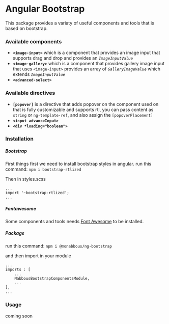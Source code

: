# Angular Bootstrap 
This package provides a variaty of useful components and tools that is based on bootstrap.

### Available components
- **`<image-input>`** which is a component that provides an image input that supports drag and drop and provides an _`ImageInputValue`_
- **`<image-gallery>`** which is a component that provides gallery image input that uses `<image-input>` provides an array of _`GalleryImageValue`_ which extends _`ImageInputValue`_
- **`<advanced-select>`**

### Available directives
- **`[popover]`** is a directive that adds popover on the component used on that is fully customizable and supports rtl, you can pass content as `string` or `ng-template-ref`, and also assign the `[popoverPlacement]`
- **`<input advanceInput>`**
- **`<div *loading="boolean">`**

### Installation

##### Bootstrap
First things first we need to install bootstrap styles in angular.
run this command:
`npm i bootstrap-rtlized`

Then in styles.scss
    
    ...
    import '~bootstrap-rtlized';
    ...
    
    
##### Fontawesome
Some components and tools needs [Font Awesome](fontaweome.com) to be installed.


##### Package

run this command:
`npm i @monabbous/ng-bootstrap`

and then import in your module 


    ...
    imports : [
        ...
        NabbousBootstrapComponentsModule,
        ...
    ],
    ...
    
    
### Usage
coming soon

